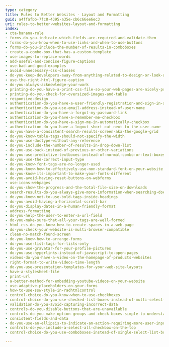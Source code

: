 ```yaml
---
type: category
title: Rules to Better Websites - Layout and Formatting
guid: a4ffafbb-7fc8-4395-a35e-cb6c66ee6ec3
uri: rules-to-better-websites-layout-and-formatting
index:
- cta-banana-rule
- forms-do-you-indicate-which-fields-are-required-and-validate-them
- forms-do-you-know-when-to-use-links-and-when-to-use-buttons
- forms-do-you-include-the-number-of-results-in-comboboxes
- create-a-combo-box-that-has-a-custom-template
- use-images-to-replace-words
- add-useful-and-concise-figure-captions
- use-bad-and-good-examples
- avoid-unnecessary-css-classes
- do-you-keep-developers-away-from-anything-related-to-design-or-look-and-feel
- use-the-right-html-figure-caption
- do-you-always-acknowledge-your-work
- printing-do-you-have-a-print-css-file-so-your-web-pages-are-nicely-printable
- printing-do-you-check-for-oversized-images-and-table
- responsive-design
- authentication-do-you-have-a-user-friendly-registration-and-sign-in-screen
- authentication-do-you-use-email-address-instead-of-user-name
- authentication-do-you-have-a-forgot-my-password-link
- authentication-do-you-have-a-remember-me-checkbox
- authentication-do-you-have-a-sign-me-in-automatically-checkbox
- authentication-do-you-have-a-logout-short-cut-next-to-the-user-name
- do-you-have-a-consistent-search-results-screen-aka-the-google-grid
- do-you-know-table-tags-should-not-specify-the-width
- do-you-use-doctype-without-any-reference
- do-you-include-the-number-of-results-in-drop-down-list
- do-you-use-back-instead-of-previous-or-other-variations
- do-you-use-predictive-textboxes-instead-of-normal-combo-or-text-boxes
- do-you-use-the-correct-input-type
- do-you-know-font-tags-are-no-longer-used
- do-you-know-how-to-effectively-use-non-standard-font-on-your-website
- do-you-know-its-important-to-make-your-fonts-different
- do-you-avoid-having-reset-buttons-on-webforms
- use-icons-webpages
- do-you-show-the-progress-and-the-total-file-size-on-downloads
- search-results-do-you-always-give-more-information-when-searching-doesnt-find-anything
- do-you-know-not-to-use-bold-tags-inside-headings
- do-you-avoid-having-a-horizontal-scroll-bar
- do-you-display-dates-in-a-human-friendly-format
- address-formatting
- do-you-help-the-user-to-enter-a-url-field
- do-you-make-sure-that-all-your-tags-are-well-formed
- html-css-do-you-know-how-to-create-spaces-in-a-web-page
- do-you-check-your-website-is-multi-browser-compatible
- clean-no-match-found-screen
- do-you-know-how-to-arrange-forms
- do-you-use-list-tags-for-lists-only
- do-you-use-gravatar-for-your-profile-pictures
- do-you-use-hyperlinks-instead-of-javascript-to-open-pages
- videos-do-you-have-a-video-on-the-homepage-of-products-websites
- right-format-to-write-videos-time-length
- do-you-use-presentation-templates-for-your-web-site-layouts
- have-a-stylesheet-file
- print-url
- a-better-method-for-embedding-youtube-videos-on-your-website
- use-adaptive-placeholders-on-your-forms
- how-to-use-ssw-style-in-radhtmlcontrol
- control-choice-do-you-know-when-to-use-checkboxes
- control-choice-do-you-use-checked-list-boxes-instead-of-multi-select-list-boxes
- validation-do-you-avoid-capturing-incorrect-data
- controls-do-you-disable-buttons-that-are-unavailable
- controls-do-you-make-option-groups-and-check-boxes-simple-to-understand
- consistent-fields-and-data
- do-you-use-an-ellipsis-to-indicate-an-action-requiring-more-user-input
- controls-do-you-include-a-select-all-checkbox-on-the-top
- control-choice-do-you-use-comboboxes-instead-of-single-select-list-boxes

---
```

 

